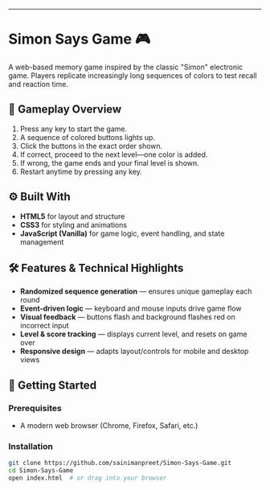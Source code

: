 ---
# Simon Says Game 🎮

A web-based memory game inspired by the classic "Simon" electronic game. Players replicate increasingly long sequences of colors to test recall and reaction time.

## 🧠 Gameplay Overview

1. Press any key to start the game.
2. A sequence of colored buttons lights up.
3. Click the buttons in the exact order shown.
4. If correct, proceed to the next level—one color is added.
5. If wrong, the game ends and your final level is shown.
6. Restart anytime by pressing any key.

## ⚙️ Built With

- **HTML5** for layout and structure  
- **CSS3** for styling and animations  
- **JavaScript (Vanilla)** for game logic, event handling, and state management

## 🛠️ Features & Technical Highlights

- **Randomized sequence generation** — ensures unique gameplay each round  
- **Event-driven logic** — keyboard and mouse inputs drive game flow  
- **Visual feedback** — buttons flash and background flashes red on incorrect input  
- **Level & score tracking** — displays current level, and resets on game over  
- **Responsive design** — adapts layout/controls for mobile and desktop views

## 🚀 Getting Started

### Prerequisites

- A modern web browser (Chrome, Firefox, Safari, etc.)

### Installation

```bash
git clone https://github.com/sainimanpreet/Simon‑Says‑Game.git
cd Simon‑Says‑Game
open index.html  # or drag into your browser
